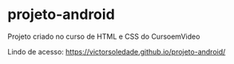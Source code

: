 # projeto-android
Projeto criado no curso de HTML e CSS do CursoemVideo

Lindo de acesso: https://victorsoledade.github.io/projeto-android/
